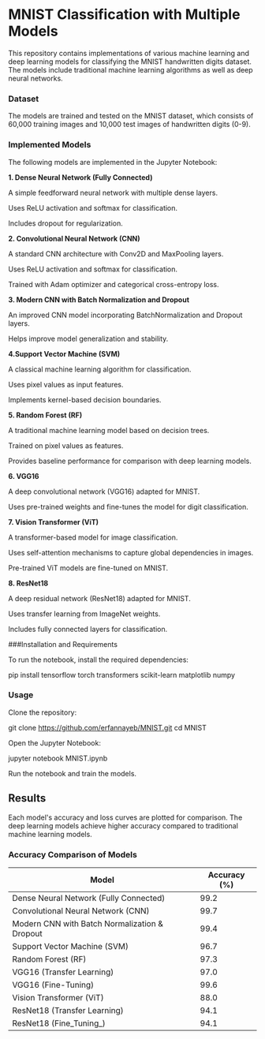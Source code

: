 # MNIST Classification with Multiple Models

This repository contains implementations of various machine learning and deep learning models for classifying the MNIST handwritten digits dataset. The models include traditional machine learning algorithms as well as deep neural networks.

### Dataset

The models are trained and tested on the MNIST dataset, which consists of 60,000 training images and 10,000 test images of handwritten digits (0-9).

### Implemented Models

The following models are implemented in the Jupyter Notebook:
 
**1. Dense Neural Network (Fully Connected)**

A simple feedforward neural network with multiple dense layers.

Uses ReLU activation and softmax for classification.

Includes dropout for regularization.

**2. Convolutional Neural Network (CNN)**

A standard CNN architecture with Conv2D and MaxPooling layers.

Uses ReLU activation and softmax for classification.

Trained with Adam optimizer and categorical cross-entropy loss.

**3. Modern CNN with Batch Normalization and Dropout**

An improved CNN model incorporating BatchNormalization and Dropout layers.

Helps improve model generalization and stability.

**4.Support Vector Machine (SVM)**

A classical machine learning algorithm for classification.

Uses pixel values as input features.

Implements kernel-based decision boundaries.


**5. Random Forest (RF)**

A traditional machine learning model based on decision trees.

Trained on pixel values as features.

Provides baseline performance for comparison with deep learning models.


**6. VGG16**

A deep convolutional network (VGG16) adapted for MNIST.

Uses pre-trained weights and fine-tunes the model for digit classification.


**7. Vision Transformer (ViT)**

A transformer-based model for image classification.

Uses self-attention mechanisms to capture global dependencies in images.

Pre-trained ViT models are fine-tuned on MNIST.

**8. ResNet18**

A deep residual network (ResNet18) adapted for MNIST.

Uses transfer learning from ImageNet weights.

Includes fully connected layers for classification.

###Installation and Requirements

To run the notebook, install the required dependencies:

pip install tensorflow torch transformers scikit-learn matplotlib numpy

### Usage

Clone the repository:

git clone https://github.com/erfannayeb/MNIST.git
cd MNIST

Open the Jupyter Notebook:

jupyter notebook MNIST.ipynb

Run the notebook and train the models.

## Results

Each model's accuracy and loss curves are plotted for comparison. The deep learning models achieve higher accuracy compared to traditional machine learning models.
### Accuracy Comparison of Models

| Model                                         | Accuracy (%) |
|-----------------------------------------------|--------------|
| Dense Neural Network (Fully Connected)        | 99.2         |
| Convolutional Neural Network (CNN)            | 99.7         |
| Modern CNN with Batch Normalization & Dropout | 99.4         |
| Support Vector Machine (SVM)                  | 96.7         |
| Random Forest (RF)                            | 97.3         |
| VGG16 (Transfer Learning)                     | 97.0         |
| VGG16 (Fine-Tuning)                           | 99.6         |
| Vision Transformer (ViT)                      | 88.0         |
| ResNet18 (Transfer Learning)                  | 94.1         |
| ResNet18 (Fine_Tuning_)                       | 94.1         |
